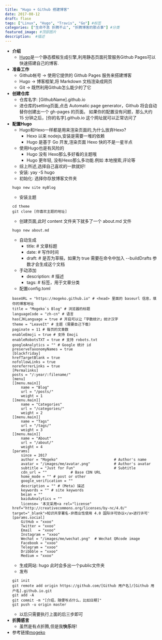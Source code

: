 ```yaml
---
title: "Hugo + Github 搭建博客"
date: 2017-08-12
draft: flase
tags: ["Linux", "Hugo", "Travis", "Go"] #标签
categories: ["生命不息 折腾不止", "折腾博客的那点事"] #分类
featured_image: #顶部图片
description:  #描述
---
```

- **介绍**
    * [Hugo](https://github.com/gohugoio/hugo)是一个静态模板生成引擎,利用静态页面托管服务Github Pages可以快速搭建自己的博客.
- **准备工作**
    * Github帐号 -> 使用它提供的 Github Pages 服务来搭建博客
    * Hugo -> 博客框架,将 Markdown 文档渲染成网页
    * Git -> 既然利用Github怎么能少的了它
- **创建仓库**
    * 仓库名字: [GithubName].github.io
    * 进仓库的setting页面,点击 Automatic page generator，Github 将会自动替你创建出一个 gh-pages 的页面。 如果你的配置没有问题，那么大约 15 分钟之后，[你的名字].github.io 这个网址就可以正常访问了
- **配置Hugo**
    * Hugo和Hexo一样都是用来渲染页面的,为什么放弃Hexo?
        + Hexo 以来 nodejs,安装是需要一堆的依赖
        + Hugo 是基于 Go 开发,渲染页面 Hexo 快的不是一星半点
    * 使用Hugo也是有风险的
        + Hugo 没有 Hexo那么多好看的主题哦
        + Hugo 更年轻, 没有Hexo那么多功能.例如 本地搜索,评论等
    * 综上所述,选择自己喜欢的一款就好!
    * 安装: yay -S hugo
    * 初始化: 选择你存放博客文件夹
    ~~~shell
    hugo new site myBlog
    ~~~
    * 安装主题
    ~~~shell
    cd theme
    git clone [你喜欢主题的地址]
    ~~~
    * 创建页面,此时 content 文件夹下就多了一个 about.md 文件
    ~~~shell
    hugo new about.md
    ~~~
    * 自动生成
        + title: # 文章标题
        + date: # 写作时间
        + draft: # 是否为草稿，如果为 true 需要在命令中加入 --buildDrafts 参数才会生成这个文档
    * 手动添加
        + description: # 描述
        + tags: # 标签，用于文章分类
    * 配置config.toml
    ~~~shell
    baseURL = "https://mogeko.github.io" # <head> 里面的 baseurl 信息，填你的博客地址
    title = "Mogeko`s Blog" # 浏览器的标题
    languageCode = "zh-cn" # 语言
    hasCJKLanguage = true # 开启可以让「字数统计」统计汉字
    theme = "LeaveIt" # 主题 (需要自己下载)
    paginate = 11 # 每页的文章数
    enableEmoji = true # 支持 Emoji
    enableRobotsTXT = true # 支持 robots.txt
    googleAnalytics = "" # Google 统计 id
    preserveTaxonomyNames = true
    [blackfriday]
    hrefTargetBlank = true
    nofollowLinks = true
    noreferrerLinks = true
    [Permalinks]
    posts = "/:year/:filename/"
    [menu]
    [[menu.main]]
        name = "Blog"
        url = "/posts/"
        weight = 1
    [[menu.main]]
        name = "Categories"
        url = "/categories/"
        weight = 2
    [[menu.main]]
        name = "Tags"
        url = "/tags/"
        weight = 3
    [[menu.main]]
        name = "About"
        url = "/about/"
        weight = 4
    [params]
        since = 2017
        author = "Mogeko"                          # Author's name
        avatar = "/images/me/avatar.png"           # Author's avatar
        subtitle = "Just for Fun"                  # Subtitle
        cdn_url = ""           # Base CDN URL
        home_mode = "" # post or other
        google_verification = ""
        description = "" # (Meta) 描述
        keywords = "" # site keywords
        beian = ""
        baiduAnalytics = ""
        license= '本文采用<a rel="license" href="http://creativecommons.org/licenses/by-nc/4.0/" target="_blank">知识共享署名-非商业性使用 4.0 国际许可协议</a>进行许可'
    [params.social]
        GitHub = "xxoo"
        Twitter = "xxoo"
        Email   = "xxoo"
        Instagram = "xxoo"
        Wechat = "/images/me/wechat.png"  # Wechat QRcode image
        Facebook = "xxoo"
        Telegram = "xxoo"
        Dribbble = "xxoo"
        Medium = "xxoo"
    ~~~
    * 生成网站: hugo 此时会多出一个public文件夹
    * 发布
    ~~~shell
    git init
    git remote add origin https://github.com/[Github 用户名]/[Github 用户名].github.io.git
    git add -A
    git commit -m "[介绍，随便写点什么，比如日期]"
    git push -u origin master
    ~~~
    * 以后只需要执行上面的后三步即可
- **折腾感言**
    * 虽然是有点折腾,但是我**快乐**呀!
- 参考链接[mogeko](https://mogeko.me/2018/018/)


